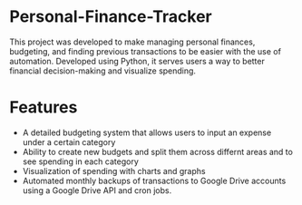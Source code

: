 # Personal-Finance-Tracker
This project was developed to make managing personal finances, budgeting, and finding previous transactions to be easier with the use of automation. Developed using Python, it serves users a way to better financial decision-making and visualize spending.
# Features
- A detailed budgeting system that allows users to input an expense under a certain category
- Ability to create new budgets and split them across differnt areas and to see spending in each category
- Visualization of spending with charts and graphs
- Automated monthly backups of transactions to Google Drive accounts using a Google Drive API and cron jobs.
